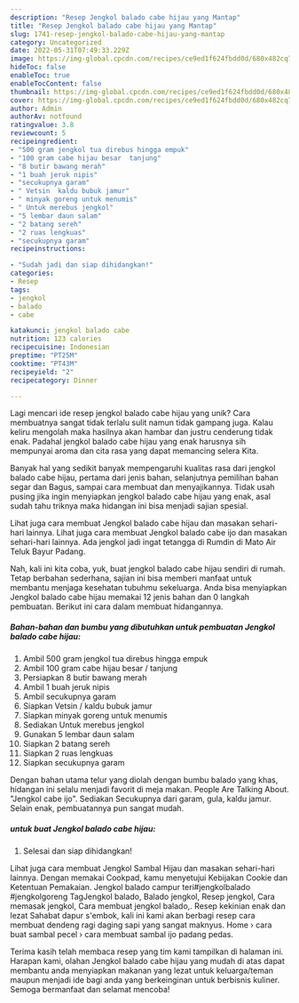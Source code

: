 ```yaml
---
description: "Resep Jengkol balado cabe hijau yang Mantap"
title: "Resep Jengkol balado cabe hijau yang Mantap"
slug: 1741-resep-jengkol-balado-cabe-hijau-yang-mantap
category: Uncategorized
date: 2022-05-31T07:49:33.229Z
image: https://img-global.cpcdn.com/recipes/ce9ed1f624fbdd0d/680x482cq70/jengkol-balado-cabe-hijau-foto-resep-utama.jpg
hideToc: false
enableToc: true
enableTocContent: false
thumbnail: https://img-global.cpcdn.com/recipes/ce9ed1f624fbdd0d/680x482cq70/jengkol-balado-cabe-hijau-foto-resep-utama.jpg
cover: https://img-global.cpcdn.com/recipes/ce9ed1f624fbdd0d/680x482cq70/jengkol-balado-cabe-hijau-foto-resep-utama.jpg
author: Admin
authorAv: notfound
ratingvalue: 3.8
reviewcount: 5
recipeingredient:
- "500 gram jengkol tua direbus hingga empuk"
- "100 gram cabe hijau besar  tanjung"
- "8 butir bawang merah"
- "1 buah jeruk nipis"
- "secukupnya garam"
- " Vetsin  kaldu bubuk jamur"
- " minyak goreng untuk menumis"
- " Untuk merebus jengkol"
- "5 lembar daun salam"
- "2 batang sereh"
- "2 ruas lengkuas"
- "secukupnya garam"
recipeinstructions:

- "Sudah jadi dan siap dihidangkan!"
categories:
- Resep
tags:
- jengkol
- balado
- cabe

katakunci: jengkol balado cabe 
nutrition: 123 calories
recipecuisine: Indonesian
preptime: "PT25M"
cooktime: "PT43M"
recipeyield: "2"
recipecategory: Dinner

---
```





Lagi mencari ide resep jengkol balado cabe hijau yang unik? Cara membuatnya sangat tidak terlalu sulit namun tidak gampang juga. Kalau keliru mengolah maka hasilnya akan hambar dan justru cenderung tidak enak. Padahal jengkol balado cabe hijau yang enak harusnya sih mempunyai aroma dan cita rasa yang dapat memancing selera Kita.





Banyak hal yang sedikit banyak mempengaruhi kualitas rasa dari jengkol balado cabe hijau, pertama dari jenis bahan, selanjutnya pemilihan bahan segar dan Bagus, sampai cara membuat dan menyajikannya. Tidak usah pusing jika ingin menyiapkan jengkol balado cabe hijau yang enak,      asal sudah tahu triknya maka hidangan ini bisa menjadi sajian spesial.














Lihat juga cara membuat Jengkol balado cabe hijau dan masakan sehari-hari lainnya. Lihat juga cara membuat Jengkol balado cabe ijo dan masakan sehari-hari lainnya. Ada jengkol jadi ingat tetangga di Rumdin di Mato Air Teluk Bayur Padang.






Nah, kali ini kita coba, yuk, buat jengkol balado cabe hijau sendiri di rumah. Tetap berbahan sederhana, sajian ini bisa memberi manfaat untuk membantu menjaga kesehatan tubuhmu sekeluarga. Anda bisa menyiapkan Jengkol balado cabe hijau memakai 12 jenis bahan dan 0 langkah pembuatan. Berikut ini cara dalam membuat hidangannya.

<!--inarticleads1-->

##### Bahan-bahan dan bumbu yang dibutuhkan untuk pembuatan Jengkol balado cabe hijau:

1. Ambil 500 gram jengkol tua direbus hingga empuk
1. Ambil 100 gram cabe hijau besar / tanjung
1. Persiapkan 8 butir bawang merah
1. Ambil 1 buah jeruk nipis
1. Ambil secukupnya garam
1. Siapkan  Vetsin / kaldu bubuk jamur
1. Siapkan  minyak goreng untuk menumis
1. Sediakan  Untuk merebus jengkol
1. Gunakan 5 lembar daun salam
1. Siapkan 2 batang sereh
1. Siapkan 2 ruas lengkuas
1. Siapkan secukupnya garam


Dengan bahan utama telur yang diolah dengan bumbu balado yang khas, hidangan ini selalu menjadi favorit di meja makan. People Are Talking About. &#34;Jengkol cabe ijo&#34;. Sediakan Secukupnya dari garam, gula, kaldu jamur. Selain enak, pembuatannya pun sangat mudah. 

<!--inarticleads2-->

#####  untuk buat Jengkol balado cabe hijau:


1. Selesai dan siap dihidangkan!

Lihat juga cara membuat Jengkol Sambal Hijau dan masakan sehari-hari lainnya. Dengan memakai Cookpad, kamu menyetujui Kebijakan Cookie dan Ketentuan Pemakaian. Jengkol balado campur teri#jengkolbalado #jengkolgoreng TagJengkol balado, Balado jengkol, Resep jengkol, Cara memasak jengkol, Cara membuat jengkol balado,. Resep kekinian enak dan lezat Sahabat dapur s&#39;embok, kali ini kami akan berbagi resep cara membuat dendeng ragi daging sapi yang sangat maknyus. Home › cara buat sambal pecel › cara membuat sambal ijo padang pedas. 

Terima kasih telah membaca resep yang tim kami tampilkan di halaman ini. Harapan kami, olahan Jengkol balado cabe hijau yang mudah di atas dapat membantu anda menyiapkan makanan yang lezat untuk keluarga/teman maupun menjadi ide bagi anda yang berkeinginan untuk berbisnis kuliner. Semoga bermanfaat dan selamat mencoba!
